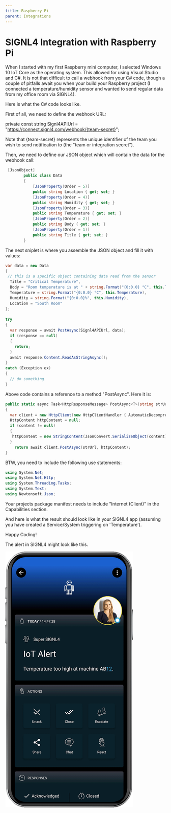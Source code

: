 ```yaml
---
title: Raspberry Pi
parent: Integrations
---
```


# SIGNL4 Integration with Raspberry Pi

When I started with my first Raspberry mini computer, I selected Windows 10 IoT Core as the operating system. This allowed for using Visual Studio and C#. It is not that difficult to call a webhook from your C# code, though a couple of pitfalls await you when your build your Raspberry project (I connected a temperature/humidity sensor and wanted to send regular data from my office room via SIGNL4).

Here is what the C# code looks like.

First of all, we need to define the webhook URL:

private const string Signl4APIUrl = "https://connect.signl4.com/webhook/{team-secret}";

Note that {team-secret} represents the unique identifier of the team you wish to send notification to (the "team or integration secret").

Then, we need to define our JSON object which will contain the data for the webhook call:

```csharp
 [JsonObject]
        public class Data
        {
            [JsonProperty(Order = 5)]
            public string Location { get; set; }
            [JsonProperty(Order = 4)]
            public string Humidity { get; set; }
            [JsonProperty(Order = 3)]
            public string Temperature { get; set; }
            [JsonProperty(Order = 2)]
            public string Body { get; set; }
            [JsonProperty(Order = 1)]
            public string Title { get; set; }
        }
```

The next sniplet is where you assemble the JSON object and fill it with values:

```csharp
var data = new Data 
{
 // this is a specific object containing data read from the sensor
  Title = "Critical Temperature",
  Body = "Room temperature is at " + string.Format("{0:0.0} °C", this.Temperature),
  Temperature = string.Format("{0:0.0} °C", this.Temperature),
  Humidity = string.Format("{0:0.0}%", this.Humidity),
  Location = "South Room"
};

try
{
  var response = await PostAsync(Signl4APIUrl, data);
  if (response == null)
  {
    return;
  }
  await response.Content.ReadAsStringAsync();
}
catch (Exception ex)
{
  // do something 
}
```

Above code contains a reference to a method "PostAsync". Here it is:

```csharp
public static async Task<HttpResponseMessage> PostAsync<T>(string strUrl, T content)
{
  var client = new HttpClient(new HttpClientHandler { AutomaticDecompression = DecompressionMethods.GZip | DecompressionMethods.Deflate });
  HttpContent httpContent = null;
  if (content != null)
  {
   httpContent = new StringContent(JsonConvert.SerializeObject(content), Encoding.UTF8, "application/json");
  }
    return await client.PostAsync(strUrl, httpContent);
}
```

BTW, you need to include the following use statements:

```csharp
using System.Net;
using System.Net.Http;
using System.Threading.Tasks;
using System.Text;
using Newtonsoft.Json;
```

Your projects package manifest needs to include "Internet (Client)" in the Capabilities section.

And here is what the result should look like in your SIGNL4 app (assuming you have created a Service/System triggering on 'Temperature').

Happy Coding!

The alert in SIGNL4 might look like this.

![SIGNL4 Alert](signl4-iot.png)
